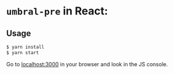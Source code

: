# `umbral-pre` in React:

## Usage

```bash
$ yarn install
$ yarn start
```

Go to [localhost:3000](http://localhost:3000/) in your browser and look in the JS console.
